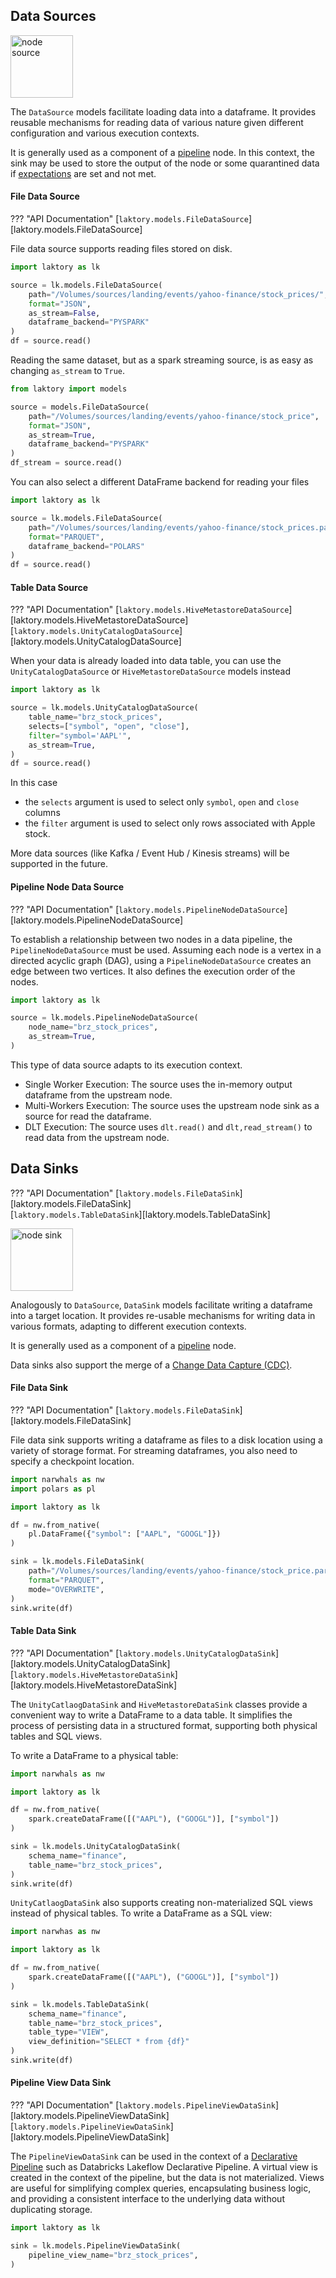 ## Data Sources
<img src="/../../images/diagrams/source_logo.png" alt="node source" width="100"/>

The `DataSource` models facilitate loading data into a dataframe. It provides 
reusable mechanisms for reading data of various nature given different
configuration and various execution contexts.

It is generally used as a component of a [pipeline](pipeline.md) node. In this
context, the sink may be used to store the output of the node or some
quarantined data if [expectations](dataquality.md) are set and not met.


#### File Data Source
??? "API Documentation"
    [`laktory.models.FileDataSource`][laktory.models.FileDataSource]<br>

File data source supports reading files stored on disk.
```py
import laktory as lk

source = lk.models.FileDataSource(
    path="/Volumes/sources/landing/events/yahoo-finance/stock_prices/",
    format="JSON",
    as_stream=False,
    dataframe_backend="PYSPARK"
)
df = source.read()
```
Reading the same dataset, but as a spark streaming source, is as easy as changing 
`as_stream` to `True`.

```py
from laktory import models

source = models.FileDataSource(
    path="/Volumes/sources/landing/events/yahoo-finance/stock_price",
    format="JSON",
    as_stream=True,
    dataframe_backend="PYSPARK"
)
df_stream = source.read()
```

You can also select a different DataFrame backend for reading your files
```py
import laktory as lk

source = lk.models.FileDataSource(
    path="/Volumes/sources/landing/events/yahoo-finance/stock_prices.parquet",
    format="PARQUET",
    dataframe_backend="POLARS"
)
df = source.read()
```

#### Table Data Source
??? "API Documentation"
    [`laktory.models.HiveMetastoreDataSource`][laktory.models.HiveMetastoreDataSource]<br>
    [`laktory.models.UnityCatalogDataSource`][laktory.models.UnityCatalogDataSource]<br>

When your data is already loaded into data table, you can use the 
`UnityCatalogDataSource` or `HiveMetastoreDataSource` models instead

```py
import laktory as lk

source = lk.models.UnityCatalogDataSource(
    table_name="brz_stock_prices",
    selects=["symbol", "open", "close"],
    filter="symbol='AAPL'",
    as_stream=True,
)
df = source.read()
```
In this case

* the `selects` argument is used to select only `symbol`, `open` and `close` columns
* the `filter` argument is used to select only rows associated with Apple stock.  

More data sources (like Kafka / Event Hub / Kinesis streams) will be supported
in the future.

#### Pipeline Node Data Source
??? "API Documentation"
    [`laktory.models.PipelineNodeDataSource`][laktory.models.PipelineNodeDataSource]<br>

To establish a relationship between two nodes in a data pipeline, the 
`PipelineNodeDataSource` must be used. Assuming each node is a vertex in a 
directed acyclic graph (DAG), using a `PipelineNodeDataSource` creates an edge
between two vertices. It also defines the execution order of the nodes.
```py
import laktory as lk

source = lk.models.PipelineNodeDataSource(
    node_name="brz_stock_prices",
    as_stream=True,
)
```
This type of data source adapts to its execution context.

* Single Worker Execution: The source uses the in-memory output dataframe from
  the upstream node.
* Multi-Workers Execution: The source uses the upstream node sink as a source 
  for read the dataframe.
* DLT Execution: The source uses `dlt.read()` and `dlt,read_stream()` to read 
  data from the upstream node.
     

## Data Sinks
??? "API Documentation"
    [`laktory.models.FileDataSink`][laktory.models.FileDataSink]<br>
    [`laktory.models.TableDataSink`][laktory.models.TableDataSink]<br>

<img src="/../../images/diagrams/sink_logo.png" alt="node sink" width="100"/>

Analogously to `DataSource`, `DataSink` models facilitate writing a dataframe
into a target location. It provides re-usable mechanisms for writing data 
in various formats, adapting to different execution contexts.

It is generally used as a component of a [pipeline](pipeline.md) node.

Data sinks also support the merge of a [Change Data Capture (CDC)](cdc.md).

#### File Data Sink
??? "API Documentation"
    [`laktory.models.FileDataSink`][laktory.models.FileDataSink]<br>

File data sink supports writing a dataframe as files to a disk location
using a variety of storage format. For streaming dataframes, you also need to
specify a checkpoint location.

```py
import narwhals as nw
import polars as pl

import laktory as lk

df = nw.from_native(
    pl.DataFrame({"symbol": ["AAPL", "GOOGL"]})
)

sink = lk.models.FileDataSink(
    path="/Volumes/sources/landing/events/yahoo-finance/stock_price.parquet",
    format="PARQUET",
    mode="OVERWRITE",
)
sink.write(df)
```

#### Table Data Sink
??? "API Documentation"
    [`laktory.models.UnityCatalogDataSink`][laktory.models.UnityCatalogDataSink]<br>
    [`laktory.models.HiveMetastoreDataSink`][laktory.models.HiveMetastoreDataSink]<br>

The `UnityCatlaogDataSink` and `HiveMetastoreDataSink` classes provide a convenient way
to write a DataFrame to a data table. It simplifies the process of persisting data
in a structured format, supporting both physical tables and SQL views.

To write a DataFrame to a physical table:
```py
import narwhals as nw

import laktory as lk

df = nw.from_native(
    spark.createDataFrame([("AAPL"), ("GOOGL")], ["symbol"])
)

sink = lk.models.UnityCatalogDataSink(
    schema_name="finance",
    table_name="brz_stock_prices",
)
sink.write(df)
``` 

`UnityCatlaogDataSink` also supports creating non-materialized SQL views instead of 
physical tables. To write a DataFrame as a SQL view:
```py
import narwhas as nw

import laktory as lk

df = nw.from_native(
    spark.createDataFrame([("AAPL"), ("GOOGL")], ["symbol"])
)

sink = lk.models.TableDataSink(
    schema_name="finance",
    table_name="brz_stock_prices",
    table_type="VIEW",
    view_definition="SELECT * from {df}"
)
sink.write(df)
``` 

#### Pipeline View Data Sink
??? "API Documentation"
    [`laktory.models.PipelineViewDataSink`][laktory.models.PipelineViewDataSink]<br>
    [`laktory.models.PipelineViewDataSink`][laktory.models.PipelineViewDataSink]<br>

The `PipelineViewDataSink` can be used in the context of a [Declarative Pipeline](https://www.databricks.com/blog/bringing-declarative-pipelines-apache-spark-open-source-project) 
such as Databricks Lakeflow Declarative Pipeline. A virtual view is created in the context of the pipeline, but the
data is not materialized. Views are useful for simplifying complex queries, encapsulating business logic, and providing
a consistent interface to the underlying data without duplicating storage.

```py
import laktory as lk

sink = lk.models.PipelineViewDataSink(
    pipeline_view_name="brz_stock_prices",
)
```